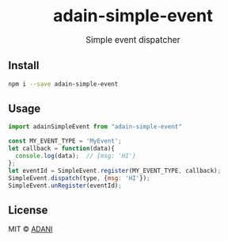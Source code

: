 <big><h1 align="center">adain-simple-event</h1></big>

<p align="center"><big>
Simple event dispatcher
</big></p>


## Install

```sh
npm i --save adain-simple-event
```

## Usage

```js
import adainSimpleEvent from "adain-simple-event"

const MY_EVENT_TYPE = 'MyEvent';
let callback = function(data){
  console.log(data);  // {msg: 'HI'}
};
let eventId = SimpleEvent.register(MY_EVENT_TYPE, callback);
SimpleEvent.dispatch(type, {msg: 'HI'});
SimpleEvent.unRegister(eventId);
```

## License

MIT © [ADANI](http://github.com/ADAIN)

[npm-url]: https://npmjs.org/package/adain-simple-event
[npm-image]: https://img.shields.io/npm/v/adain-simple-event.svg?style=flat-square

[travis-url]: https://travis-ci.org/ADAIN/adain-simple-event
[travis-image]: https://img.shields.io/travis/ADAIN/adain-simple-event.svg?style=flat-square

[coveralls-url]: https://coveralls.io/r/ADAIN/adain-simple-event
[coveralls-image]: https://img.shields.io/coveralls/ADAIN/adain-simple-event.svg?style=flat-square

[depstat-url]: https://david-dm.org/ADAIN/adain-simple-event
[depstat-image]: https://david-dm.org/ADAIN/adain-simple-event.svg?style=flat-square

[download-badge]: http://img.shields.io/npm/dm/adain-simple-event.svg?style=flat-square
